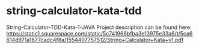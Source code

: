# string-calculator-kata-tdd
String-Calculator-TDD-Kata-1-JAVA Project description can be found here:  https://static1.squarespace.com/static/5c741968bfba3e13975e33a6/t/5ca6614d971a1877cadc4f8a/1554407757512/String+Calculator+Kata+v1.pdf

